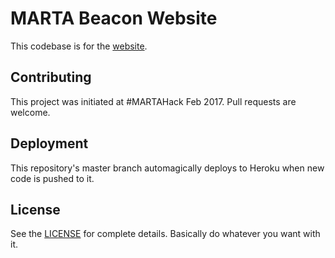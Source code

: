 MARTA Beacon Website
====================

This codebase is for the [website](https://beacon-marta.herokuapp.com/).

## Contributing ##

This project was initiated at #MARTAHack Feb 2017. Pull requests are welcome.

## Deployment ##

This repository's master branch automagically deploys to Heroku when new code is
pushed to it.

## License ##

See the [LICENSE](LICENSE) for complete details. Basically do whatever you want with it.
